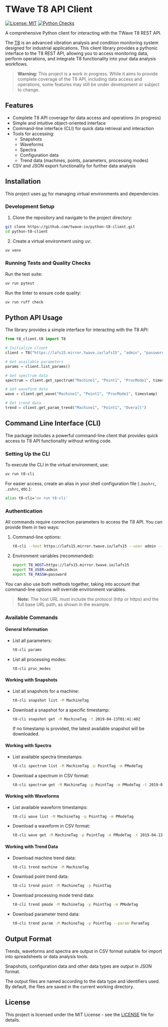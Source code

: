 # TWave T8 API Client

[![License: MIT](https://img.shields.io/badge/License-MIT-yellow.svg)](https://opensource.org/licenses/MIT)
[![Python Checks](https://github.com/twave-io/python-t8-client/actions/workflows/python-checks.yml/badge.svg)](https://github.com/twave-io/python-t8-client/actions/workflows/python-checks.yml)

A comprehensive Python client for interacting with the TWave T8 REST API.

The [T8](https://twave.io/en/solutions/t8) is an advanced vibration analysis and condition monitoring system designed for industrial applications.
This client library provides a pythonic interface to the T8 REST API, allowing you to access monitoring data,
perform operations, and integrate T8 functionality into your data analysis workflows.

> **Warning:** This project is a work in progress. While it aims to provide
> complete coverage of the T8 API, including data access and operations, some
> features may still be under development or subject to change.

## Features

- Complete T8 API coverage for data access and operations (in progress)
- Simple and intuitive object-oriented interface
- Command-line interface (CLI) for quick data retrieval and interaction
- Tools for accessing:
  - Snapshots
  - Waveforms
  - Spectra
  - Configuration data
  - Trend data (machines, points, parameters, processing modes)
- CSV and JSON export functionality for further data analysis

## Installation

This project uses [uv](https://docs.astral.sh/uv/) for managing virtual environments and dependencies.

### Development Setup

1. Clone the repository and navigate to the project directory:

```bash
git clone https://github.com/twave-io/python-t8-client.git
cd python-t8-client
```

2. Create a virtual environment using uv:

```bash
uv venv
```

### Running Tests and Quality Checks

Run the test suite:

```bash
uv run pytest
```

Run the linter to ensure code quality:

```bash
uv run ruff check
```

## Python API Usage

The library provides a simple interface for interacting with the T8 API:

```python
from t8_client.t8 import T8

# Initialize client
client = T8("https://lafs15.mirror.twave.io/lafs15", "admin", "password")

# Get available parameters
params = client.list_params()

# Get spectrum data
spectrum = client.get_spectrum("Machine1", "Point1", "ProcMode1", timestamp)

# Get waveform data
wave = client.get_wave("Machine1", "Point1", "ProcMode1", timestamp)

# Get trend data
trend = client.get_param_trend("Machine1", "Point1", "Overall")
```

## Command Line Interface (CLI)

The package includes a powerful command-line client that provides quick access to T8 API functionality without writing code.

### Setting Up the CLI

To execute the CLI in the virtual environment, use:

```bash
uv run t8-cli
```

For easier access, create an alias in your shell configuration file (`.bashrc`, `.zshrc`, etc.):

```bash
alias t8-cli='uv run t8-cli'
```

### Authentication

All commands require connection parameters to access the T8 API. You can provide them in two ways:

1. Command-line options:

   ```bash
   t8-cli --host https://lafs15.mirror.twave.io/lafs15 --user admin --passw password [command]
   ```

2. Environment variables (recommended):

   ```bash
   export T8_HOST=https://lafs15.mirror.twave.io/lafs15
   export T8_USER=admin
   export T8_PASSW=password
   ```

You can also use both methods together, taking into account that command-line options will override environment variables.

> **Note:** The host URL must include the protocol (http or https) and the full base URL path, as shown in the example.

### Available Commands

#### General Information

- List all parameters:

  ```bash
  t8-cli params
  ```

- List all processing modes:
  ```bash
  t8-cli proc_modes
  ```

#### Working with Snapshots

- List all snapshots for a machine:

  ```bash
  t8-cli snapshot list -M MachineTag
  ```

- Download a snapshot for a specific timestamp:
  ```bash
  t8-cli snapshot get -M MachineTag -t 2019-04-13T01:41:40Z
  ```
  If no timestamp is provided, the latest available snapshot will be downloaded.

#### Working with Spectra

- List available spectra timestamps:

  ```bash
  t8-cli spectrum list -M MachineTag -p PointTag -m PModeTag
  ```

- Download a spectrum in CSV format:
  ```bash
  t8-cli spectrum get -M MachineTag -p PointTag -m PModeTag -t 2019-04-13T01:38:16Z
  ```

#### Working with Waveforms

- List available waveform timestamps:

  ```bash
  t8-cli wave list -M MachineTag -p PointTag -m PModeTag
  ```

- Download a waveform in CSV format:
  ```bash
  t8-cli wave get -M MachineTag -p PointTag -m PModeTag -t 2019-04-13T01:38:16Z
  ```

#### Working with Trend Data

- Download machine trend data:

  ```bash
  t8-cli trend machine -M MachineTag
  ```

- Download point trend data:

  ```bash
  t8-cli trend point -M MachineTag -p PointTag
  ```

- Download processing mode trend data:

  ```bash
  t8-cli trend pmode -M MachineTag -p PointTag -m PModeTag
  ```

- Download parameter trend data:
  ```bash
  t8-cli trend param -M MachineTag -p PointTag --param ParamTag
  ```

## Output Format

Trends, waveforms and spectra are output in CSV format suitable for import into spreadsheets or data analysis tools.

Snapshots, configuration data and other data types are output in JSON format.

The output files are named according to the data type and identifiers used. By default, the files are saved in the current working directory.

## License

This project is licensed under the MIT License - see the [LICENSE](LICENSE) file for details.
